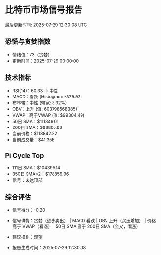 # 比特币市场信号报告

最后更新时间: 2025-07-29 12:30:08 UTC

## 恐慌与贪婪指数
- 情绪值：73（贪婪）
- 更新时间：2025-07-29 00:00:00

## 技术指标
- RSI(14)：60.33 → 中性
- MACD：看跌 (Histogram: -379.92)
- 布林带：中性 (带宽: 3.32%)
- OBV：上升 (值: 603798568385)
- VWAP：高于VWAP (值: $99304.49)
- 50日 SMA：$111349.01
- 200日 SMA：$98805.63
- 当前价格：$118842.82
- 当前成交量：$41.35B

## Pi Cycle Top
- 111日 SMA：$104399.14
- 350日 SMA×2：$178859.96
- 信号：未达顶部

## 综合评估
- 信号得分：-0.20
- 信号详情：贪婪（逐步卖出） | MACD 看跌 | OBV 上升（买压增加） | 价格高于 VWAP（看涨） | 50日 SMA 高于 200日 SMA（金叉，看涨）
- 建议操作：观望

- 报告生成时间：2025-07-29 12:30:08